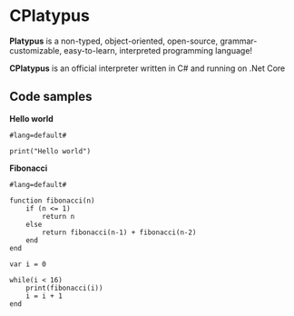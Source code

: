 # CPlatypus

**Platypus** is a non-typed, object-oriented, open-source, grammar-customizable, easy-to-learn, interpreted programming language!

**CPlatypus** is an official interpreter written in C# and running on .Net Core

## Code samples

**Hello world**
```
#lang=default#

print("Hello world")
```

**Fibonacci**

```
#lang=default#

function fibonacci(n)
    if (n <= 1)
        return n
    else
        return fibonacci(n-1) + fibonacci(n-2)
    end
end

var i = 0

while(i < 16)
    print(fibonacci(i))
    i = i + 1
end
```
